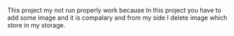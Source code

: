 This project my not run properly work because In this project you have to add some image and it is compalary and from my side I delete image which store in my storage.
